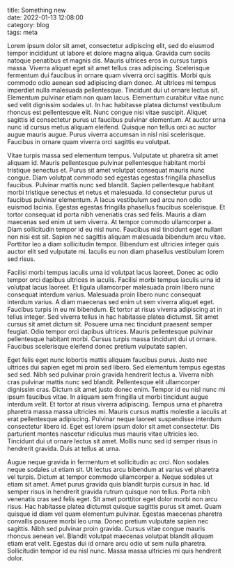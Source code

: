 title: Something new  
date: 2022-01-13 12:08:00  
category: blog  
tags: meta

Lorem ipsum dolor sit amet, consectetur adipiscing elit, sed do eiusmod tempor
incididunt ut labore et dolore magna aliqua. Gravida cum sociis natoque
penatibus et magnis dis. Mauris ultrices eros in cursus turpis massa. Viverra
aliquet eget sit amet tellus cras adipiscing. Scelerisque fermentum dui faucibus
in ornare quam viverra orci sagittis. Morbi quis commodo odio aenean sed
adipiscing diam donec. At ultrices mi tempus imperdiet nulla malesuada
pellentesque. Tincidunt dui ut ornare lectus sit. Elementum pulvinar etiam non
quam lacus. Elementum curabitur vitae nunc sed velit dignissim sodales ut. In
hac habitasse platea dictumst vestibulum rhoncus est pellentesque elit. Nunc
congue nisi vitae suscipit. Aliquet sagittis id consectetur purus ut faucibus
pulvinar elementum. At auctor urna nunc id cursus metus aliquam eleifend.
Quisque non tellus orci ac auctor augue mauris augue. Purus viverra accumsan in
nisl nisi scelerisque. Faucibus in ornare quam viverra orci sagittis eu
volutpat.

Vitae turpis massa sed elementum tempus. Vulputate ut pharetra sit amet aliquam
id. Mauris pellentesque pulvinar pellentesque habitant morbi tristique senectus
et. Purus sit amet volutpat consequat mauris nunc congue. Diam volutpat commodo
sed egestas egestas fringilla phasellus faucibus. Pulvinar mattis nunc sed
blandit. Sapien pellentesque habitant morbi tristique senectus et netus et
malesuada. Id consectetur purus ut faucibus pulvinar elementum. A lacus
vestibulum sed arcu non odio euismod lacinia. Egestas egestas fringilla
phasellus faucibus scelerisque. Et tortor consequat id porta nibh venenatis cras
sed felis. Mauris a diam maecenas sed enim ut sem viverra. At tempor commodo
ullamcorper a. Diam sollicitudin tempor id eu nisl nunc. Faucibus nisl tincidunt
eget nullam non nisi est sit. Sapien nec sagittis aliquam malesuada bibendum
arcu vitae. Porttitor leo a diam sollicitudin tempor. Bibendum est ultricies
integer quis auctor elit sed vulputate mi. Iaculis eu non diam phasellus
vestibulum lorem sed risus.

Facilisi morbi tempus iaculis urna id volutpat lacus laoreet. Donec ac odio
tempor orci dapibus ultrices in iaculis. Facilisi morbi tempus iaculis urna id
volutpat lacus laoreet. Et ligula ullamcorper malesuada proin libero nunc
consequat interdum varius. Malesuada proin libero nunc consequat interdum
varius. A diam maecenas sed enim ut sem viverra aliquet eget. Faucibus turpis in
eu mi bibendum. Et tortor at risus viverra adipiscing at in tellus integer. Sed
viverra tellus in hac habitasse platea dictumst. Sit amet cursus sit amet dictum
sit. Posuere urna nec tincidunt praesent semper feugiat. Odio tempor orci
dapibus ultrices. Mauris pellentesque pulvinar pellentesque habitant morbi.
Cursus turpis massa tincidunt dui ut ornare. Faucibus scelerisque eleifend donec
pretium vulputate sapien.

Eget felis eget nunc lobortis mattis aliquam faucibus purus. Justo nec ultrices
dui sapien eget mi proin sed libero. Sed elementum tempus egestas sed sed. Nibh
sed pulvinar proin gravida hendrerit lectus a. Viverra nibh cras pulvinar mattis
nunc sed blandit. Pellentesque elit ullamcorper dignissim cras. Dictum sit amet
justo donec enim. Tempor id eu nisl nunc mi ipsum faucibus vitae. In aliquam sem
fringilla ut morbi tincidunt augue interdum velit. Et tortor at risus viverra
adipiscing. Tempus urna et pharetra pharetra massa massa ultricies mi. Mauris
cursus mattis molestie a iaculis at erat pellentesque adipiscing. Pulvinar neque
laoreet suspendisse interdum consectetur libero id. Eget est lorem ipsum dolor
sit amet consectetur. Dis parturient montes nascetur ridiculus mus mauris vitae
ultricies leo. Tincidunt dui ut ornare lectus sit amet. Mollis nunc sed id
semper risus in hendrerit gravida. Duis at tellus at urna.

Augue neque gravida in fermentum et sollicitudin ac orci. Non sodales neque
sodales ut etiam sit. Ut lectus arcu bibendum at varius vel pharetra vel turpis.
Dictum at tempor commodo ullamcorper a. Neque sodales ut etiam sit amet. Amet
purus gravida quis blandit turpis cursus in hac. Id semper risus in hendrerit
gravida rutrum quisque non tellus. Porta nibh venenatis cras sed felis eget. Sit
amet porttitor eget dolor morbi non arcu risus. Hac habitasse platea dictumst
quisque sagittis purus sit amet. Quam quisque id diam vel quam elementum
pulvinar. Egestas maecenas pharetra convallis posuere morbi leo urna. Donec
pretium vulputate sapien nec sagittis. Nibh sed pulvinar proin gravida. Cursus
vitae congue mauris rhoncus aenean vel. Blandit volutpat maecenas volutpat
blandit aliquam etiam erat velit. Egestas dui id ornare arcu odio ut sem nulla
pharetra. Sollicitudin tempor id eu nisl nunc. Massa massa ultricies mi quis
hendrerit dolor.
